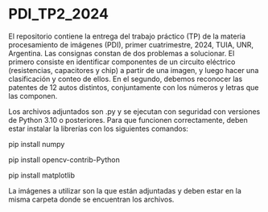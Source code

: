 # PDI_TP2_2024
El repositorio contiene la entrega del trabajo práctico (TP) de la materia procesamiento de imágenes (PDI), primer cuatrimestre, 2024, TUIA, UNR, Argentina.  Las consignas constan de dos problemas a solucionar. El primero consiste en identificar componentes de un circuito eléctrico (resistencias, capacitores y chip) a partir de una imagen, y luego hacer una clasificación y conteo de ellos. En el segundo, debemos reconocer las patentes de 12 autos distintos, conjuntamente con los números y letras que las componen.

Los archivos adjuntados son .py y se ejecutan con seguridad con versiones de Python 3.10 o posteriores. Para que funcionen correctamente, deben estar instalar la librerías con los siguientes comandos: 

pip install numpy 

pip install opencv-contrib-Python

pip install matplotlib

La imágenes a utilizar son la que están adjuntadas y deben estar en la misma carpeta donde se encuentran los archivos.
